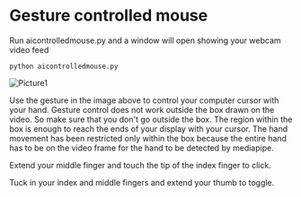 # Gesture controlled mouse

Run aicontrolledmouse.py and a window will open showing your webcam video feed
```
python aicontrolledmouse.py
```
![Picture1](https://user-images.githubusercontent.com/58840936/201737313-563836fa-261d-4571-a156-b281612f0e14.png)

Use the gesture in the image above to control your computer cursor with your hand. Gesture control does not work outside the box drawn on the video.
So make sure that you don't go outside the box. The region within the box is enough to reach the ends of your display with your cursor. The hand movement
has been restricted only within the box because the entire hand has to be on the video frame for the hand to be detected by mediapipe.

Extend your middle finger and touch the tip of the index finger to click.

Tuck in your index and middle fingers and extend your thumb to toggle.
